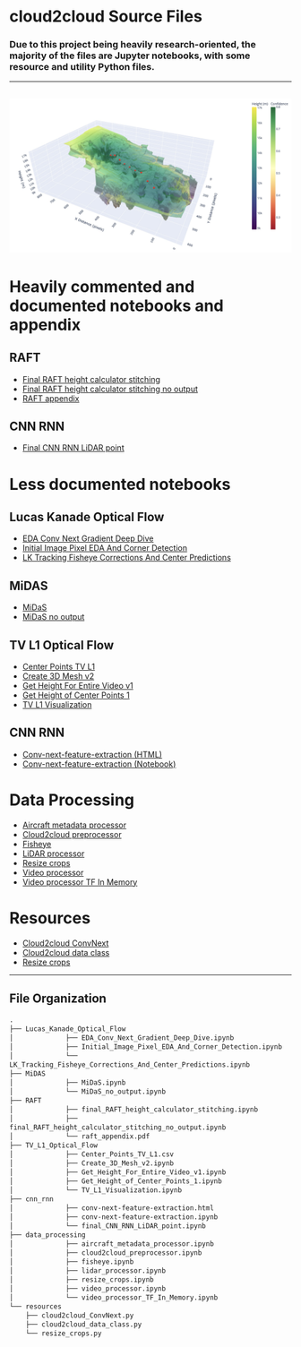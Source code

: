 cloud2cloud Source Files
==============================

### Due to this project being heavily research-oriented, the majority of the files are Jupyter notebooks, with some resource and utility Python files.
---
![](img/cloud.jpg)
---
# Heavily commented and documented notebooks and appendix

## RAFT
* [Final RAFT height calculator stitching](https://github.com/cloud-2-cloud/c2c/blob/main/RAFT/final_RAFT_height_calculator_stitching.ipynb)
* [Final RAFT height calculator stitching no output](https://github.com/cloud-2-cloud/c2c/blob/main/RAFT/final_RAFT_height_calculator_stitching_no_output.ipynb)
* [RAFT appendix](https://github.com/cloud-2-cloud/c2c/blob/main/RAFT/raft_appendix.pdf)

## CNN RNN
* [Final CNN RNN LiDAR point](https://github.com/cloud-2-cloud/c2c/blob/main/cnn_rnn/final_CNN_RNN_LiDAR_point.ipynb)

# Less documented notebooks

## Lucas Kanade Optical Flow
* [EDA Conv Next Gradient Deep Dive](https://github.com/cloud-2-cloud/c2c/blob/main/Lucas_Kanade_Optical_Flow/EDA_Conv_Next_Gradient_Deep_Dive.ipynb)
* [Initial Image Pixel EDA And Corner Detection](https://github.com/cloud-2-cloud/c2c/blob/main/Lucas_Kanade_Optical_Flow/Initial_Image_Pixel_EDA_And_Corner_Detection.ipynb)
* [LK Tracking Fisheye Corrections And Center Predictions](https://github.com/cloud-2-cloud/c2c/blob/main/Lucas_Kanade_Optical_Flow/LK_Tracking_Fisheye_Corrections_And_Center_Predictions.ipynb)

## MiDAS
* [MiDaS](https://github.com/cloud-2-cloud/c2c/blob/main/MiDAS/MiDaS.ipynb)
* [MiDaS no output](https://github.com/cloud-2-cloud/c2c/blob/main/MiDAS/MiDaS_no_output.ipynb)

## TV L1 Optical Flow
* [Center Points TV L1](https://github.com/cloud-2-cloud/c2c/blob/main/TV_L1_Optical_Flow/Center_Points_TV_L1.csv)
* [Create 3D Mesh v2](https://github.com/cloud-2-cloud/c2c/blob/main/TV_L1_Optical_Flow/Create_3D_Mesh_v2.ipynb)
* [Get Height For Entire Video v1](https://github.com/cloud-2-cloud/c2c/blob/main/TV_L1_Optical_Flow/Get_Height_For_Entire_Video_v1.ipynb)
* [Get Height of Center Points 1](https://github.com/cloud-2-cloud/c2c/blob/main/TV_L1_Optical_Flow/Get_Height_of_Center_Points_1.ipynb)
* [TV L1 Visualization](https://github.com/cloud-2-cloud/c2c/blob/main/TV_L1_Optical_Flow/TV_L1_Visualization.ipynb)

## CNN RNN
* [Conv-next-feature-extraction (HTML)](https://github.com/cloud-2-cloud/c2c/blob/main/cnn_rnn/conv-next-feature-extraction.html)
* [Conv-next-feature-extraction (Notebook)](https://github.com/cloud-2-cloud/c2c/blob/main/cnn_rnn/conv-next-feature-extraction.ipynb)

# Data Processing
* [Aircraft metadata processor](https://github.com/cloud-2-cloud/c2c/blob/main/data_processing/aircraft_metadata_processor.ipynb)
* [Cloud2cloud preprocessor](https://github.com/cloud-2-cloud/c2c/blob/main/data_processing/cloud2cloud_preprocessor.ipynb)
* [Fisheye](https://github.com/cloud-2-cloud/c2c/blob/main/data_processing/fisheye.ipynb)
* [LiDAR processor](https://github.com/cloud-2-cloud/c2c/blob/main/data_processing/lidar_processor.ipynb)
* [Resize crops](https://github.com/cloud-2-cloud/c2c/blob/main/data_processing/resize_crops.ipynb)
* [Video processor](https://github.com/cloud-2-cloud/c2c/blob/main/data_processing/video_processor.ipynb)
* [Video processor TF In Memory](https://github.com/cloud-2-cloud/c2c/blob/main/data_processing/video_processor_TF_In_Memory.ipynb)

# Resources
* [Cloud2cloud ConvNext](https://github.com/cloud-2-cloud/c2c/blob/main/resources/cloud2cloud_ConvNext.py)
* [Cloud2cloud data class](https://github.com/cloud-2-cloud/c2c/blob/main/resources/cloud2cloud_data_class.py)
* [Resize crops](https://github.com/cloud-2-cloud/c2c/blob/main/resources/resize_crops.py)

---

File Organization
------------
```
.
├── Lucas_Kanade_Optical_Flow
│             ├── EDA_Conv_Next_Gradient_Deep_Dive.ipynb
│             ├── Initial_Image_Pixel_EDA_And_Corner_Detection.ipynb
│             └── LK_Tracking_Fisheye_Corrections_And_Center_Predictions.ipynb
├── MiDAS
│             ├── MiDaS.ipynb
│             └── MiDaS_no_output.ipynb
├── RAFT
│             ├── final_RAFT_height_calculator_stitching.ipynb
│             ├── final_RAFT_height_calculator_stitching_no_output.ipynb
│             └── raft_appendix.pdf
├── TV_L1_Optical_Flow
│             ├── Center_Points_TV_L1.csv
│             ├── Create_3D_Mesh_v2.ipynb
│             ├── Get_Height_For_Entire_Video_v1.ipynb
│             ├── Get_Height_of_Center_Points_1.ipynb
│             └── TV_L1_Visualization.ipynb
├── cnn_rnn
│             ├── conv-next-feature-extraction.html
│             ├── conv-next-feature-extraction.ipynb
│             └── final_CNN_RNN_LiDAR_point.ipynb
├── data_processing
│             ├── aircraft_metadata_processor.ipynb
│             ├── cloud2cloud_preprocessor.ipynb
│             ├── fisheye.ipynb
│             ├── lidar_processor.ipynb
│             ├── resize_crops.ipynb
│             ├── video_processor.ipynb
│             └── video_processor_TF_In_Memory.ipynb
└── resources
    ├── cloud2cloud_ConvNext.py
    ├── cloud2cloud_data_class.py
    └── resize_crops.py
```
